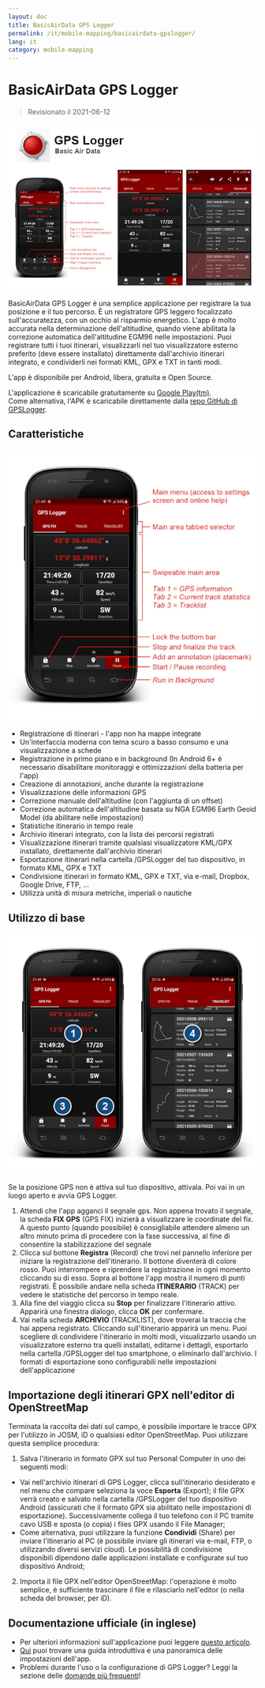 ```yaml
---
layout: doc
title: BasicAirData GPS Logger
permalink: /it/mobile-mapping/basicairdata-gpslogger/
lang: it
category: mobile-mapping
---
```


BasicAirData GPS Logger
=======================

> Revisionato il 2021-06-12

![BasicAirData-GPSLogger-002][]

BasicAirData GPS Logger è una semplice applicazione per registrare la tua posizione e il tuo percorso. È un registratore GPS leggero focalizzato sull'accuratezza, con un occhio al risparmio energetico. L'app è molto accurata nella determinazione dell'altitudine, quando viene abilitata la correzione automatica dell'altitudine EGM96 nelle impostazioni. Puoi registrare tutti i tuoi itinerari, visualizzarli nel tuo visualizzatore esterno preferito (deve essere installato) direttamente dall'archivio itinerari integrato, e condividerli nei formati KML, GPX e TXT in tanti modi.

L'app è disponibile per Android, libera, gratuita e Open Source.

L'applicazione è scaricabile gratuitamente su [Google Play(tm)](https://play.google.com/store/apps/details?id=eu.basicairdata.graziano.gpslogger).<br>
Come alternativa, l'APK è scaricabile direttamente dalla [repo GitHub di GPSLogger](https://github.com/BasicAirData/GPSLogger/tree/master/apk).

Caratteristiche
--------

![BasicAirData-GPSLogger-000][]

* Registrazione di itinerari - l'app non ha mappe integrate
* Un'interfaccia moderna con tema scuro a basso consumo e una visualizzazione a schede
* Registrazione in primo piano e in background (In Android 6+ è necessario disabilitare monitoraggi e ottimizzazioni della batteria per l'app)
* Creazione di annotazioni, anche durante la registrazione
* Visualizzazione delle informazioni GPS
* Correzione manuale dell'altitudine (con l'aggiunta di un offset)
* Correzione automatica dell'altitudine basata su NGA EGM96 Earth Geoid Model (da abilitare nelle impostazioni)
* Statistiche itinerario in tempo reale
* Archivio itinerari integrato, con la lista dei percorsi registrati
* Visualizzazione itinerari tramite qualsiasi visualizzatore KML/GPX installato, direttamente dall'archivio itinerari
* Esportazione itinerari nella cartella /GPSLogger del tuo dispositivo, in formato KML, GPX e TXT
* Condivisione itinerari in formato KML, GPX e TXT, via e-mail, Dropbox, Google Drive, FTP, ...
* Utilizza unità di misura metriche, imperiali o nautiche

Utilizzo di base
-----------

![BasicAirData-GPSLogger-001][]

Se la posizione GPS non è attiva sul tuo dispositivo, attivala. Poi vai in un luogo aperto e avvia GPS Logger.

1. Attendi che l'app agganci il segnale gps. Non appena trovato il segnale, la scheda __FIX GPS__ (GPS FIX) inizierà a visualizzare le coordinate del fix. A questo punto (quando possibile) è consigliabile attendere almeno un altro minuto prima di procedere con la fase successiva, al fine di consentire la stabilizzazione del segnale
2. Clicca sul bottone __Registra__ (Record) che trovi nel pannello inferiore per iniziare la registrazione dell'itinerario. Il bottone diventerà di colore rosso. Puoi interrompere e riprendere la registrazione in ogni momento cliccando su di esso. Sopra al bottone l'app mostra il numero di punti registrati.
È possibile andare nella scheda __ITINERARIO__ (TRACK) per vedere le statistiche del percorso in tempo reale.
3. Alla fine del viaggio clicca su __Stop__ per finalizzare l'itinerario attivo. Apparirà una finestra dialogo, clicca __OK__ per confermare.
4. Vai nella scheda __ARCHIVIO__ (TRACKLIST), dove troverai la traccia che hai appena registrato. Cliccando sull'itinerario apparirà un menu. Puoi scegliere di condividere l'itinerario in molti modi, visualizzarlo usando un visualizzatore esterno tra quelli installati, editarne i dettagli, esportarlo nella cartella /GPSLogger del tuo smartphone, o eliminarlo dall'archivio. I formati di esportazione sono configurabili nelle impostazioni dell'applicazione

Importazione degli itinerari GPX nell'editor di OpenStreetMap
--------------------------------------------

Terminata la raccolta dei dati sul campo, è possibile importare le tracce GPX per l'utilizzo in JOSM, iD o qualsiasi editor OpenStreetMap.
Puoi utilizzare questa semplice procedura:

1. Salva l'itinerario in formato GPX sul tuo Personal Computer in uno dei seguenti modi:
* Vai nell'archivio itinerari di GPS Logger, clicca sull'itinerario desiderato e nel menu che compare seleziona la voce __Esporta__ (Export); il file GPX verrà creato e salvato nella cartella /GPSLogger del tuo dispositivo Android (assicurati che il formato GPX sia abilitato nelle impostazioni di esportazione). Successivamente collega il tuo telefono con il PC tramite cavo USB e sposta (o copia) i files GPX usando il File Manager;
* Come alternativa, puoi utilizzare la funzione __Condividi__ (Share) per inviare l'itinerario al PC (è possibile inviare gli itinerari via e-mail, FTP, o utilizzando diversi servizi cloud). Le possibilità di condivisione disponibili dipendono dalle applicazioni installate e configurate sul tuo dispositivo Android;
2. Importa il file GPX nell'editor OpenStreetMap: l'operazione è molto semplice, è sufficiente trascinare il file e rilasciarlo nell'editor (o nella scheda del browser, per iD).

Documentazione ufficiale (in inglese)
----------------------

- Per ulteriori informazioni sull'applicazione puoi leggere [questo articolo](http://www.basicairdata.eu/projects/android/android-gps-logger/).<br>
-  [Qui](http://www.basicairdata.eu/projects/android/android-gps-logger/getting-started-guide-for-gps-logger/) puoi trovare una guida introduttiva e una panoramica delle impostazioni dell'app.<br>
- Problemi durante l'uso o la configurazione di GPS Logger? Leggi la sezione delle [domande più frequenti](https://github.com/BasicAirData/GPSLogger/blob/master/readme.md#frequently-asked-questions)!

[BasicAirData-GPSLogger-002]: /images/mobile-mapping/basicairdata-gpslogger_002.en.jpg
[BasicAirData-GPSLogger-000]: /images/mobile-mapping/basicairdata-gpslogger_000.en.jpg
[BasicAirData-GPSLogger-001]: /images/mobile-mapping/basicairdata-gpslogger_001.en.jpg